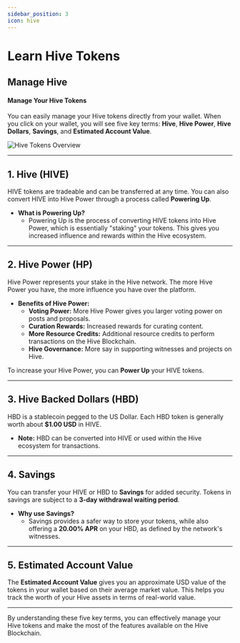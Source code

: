```yaml
---
sidebar_position: 3
icon: hive
---
```


# Learn Hive Tokens

## Manage Hive

#### Manage Your Hive Tokens

You can easily manage your Hive tokens directly from your wallet. When you click on your wallet, you will see five key terms: **Hive**, **Hive Power**, **Hive Dollars**, **Savings**, and **Estimated Account Value**.

![Hive Tokens Overview](../../src/assets/Tuto-manage/1.png)

***

## 1. **Hive (HIVE)**

HIVE tokens are tradeable and can be transferred at any time. You can also convert HIVE into Hive Power through a process called **Powering Up**.

* **What is Powering Up?**
  * Powering Up is the process of converting HIVE tokens into Hive Power, which is essentially "staking" your tokens. This gives you increased influence and rewards within the Hive ecosystem.

***

## 2. **Hive Power (HP)**

Hive Power represents your stake in the Hive network. The more Hive Power you have, the more influence you have over the platform.

* **Benefits of Hive Power:**
  * **Voting Power:** More Hive Power gives you larger voting power on posts and proposals.
  * **Curation Rewards:** Increased rewards for curating content.
  * **More Resource Credits:** Additional resource credits to perform transactions on the Hive Blockchain.
  * **Hive Governance:** More say in supporting witnesses and projects on Hive.

To increase your Hive Power, you can **Power Up** your HIVE tokens.

***

## 3. **Hive Backed Dollars (HBD)**

HBD is a stablecoin pegged to the US Dollar. Each HBD token is generally worth about **$1.00 USD** in HIVE.

* **Note:** HBD can be converted into HIVE or used within the Hive ecosystem for transactions.

***

## 4. **Savings**

You can transfer your HIVE or HBD to **Savings** for added security. Tokens in savings are subject to a **3-day withdrawal waiting period**.

* **Why use Savings?**
  * Savings provides a safer way to store your tokens, while also offering a **20.00% APR** on your HBD, as defined by the network's witnesses.

***

## 5. **Estimated Account Value**

The **Estimated Account Value** gives you an approximate USD value of the tokens in your wallet based on their average market value. This helps you track the worth of your Hive assets in terms of real-world value.

***

By understanding these five key terms, you can effectively manage your Hive tokens and make the most of the features available on the Hive Blockchain.
